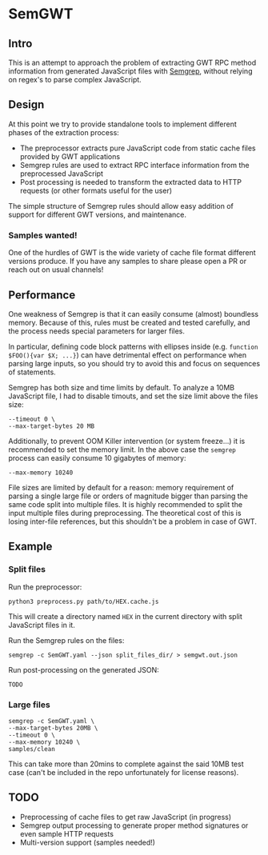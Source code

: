 SemGWT
======

Intro
-----

This is an attempt to approach the problem of extracting GWT RPC method information from generated JavaScript files with [Semgrep](https://semgrep.dev), without relying on regex's to parse complex JavaScript.

Design
------

At this point we try to provide standalone tools to implement different phases of the extraction process:

- The preprocessor extracts pure JavaScript code from static cache files provided by GWT applications
- Semgrep rules are used to extract RPC interface information from the preprocessed JavaScript
- Post processing is needed to transform the extracted data to HTTP requests (or other formats useful for the user)

The simple structure of Semgrep rules should allow easy addition of support for different GWT versions, and maintenance.

### Samples wanted!

One of the hurdles of GWT is the wide variety of cache file format different versions produce. If you have any samples to share please open a PR or reach out on usual channels!

Performance
-----------

One weakness of Semgrep is that it can easily consume (almost) boundless memory. Because of this, rules must be created and tested carefully, and the process needs special parameters for larger files. 

In particular, defining code block patterns with ellipses inside (e.g. `function $FOO(){var $X; ...}`) can have detrimental effect on performance when parsing large inputs, so you should try to avoid this and focus on sequences of statements.

Semgrep has both size and time limits by default. To analyze a 10MB JavaScript file, I had to disable timouts, and set the size limit above the files size:

```
--timeout 0 \
--max-target-bytes 20 MB
```

Additionally, to prevent OOM Killer intervention (or system freeze...) it is recommended to set the memory limit. In the above case the `semgrep` process can easily consume 10 gigabytes of memory:

```
--max-memory 10240
```

File sizes are limited by default for a reason: memory requirement of parsing a single large file or orders of magnitude bigger than parsing the same code split into multiple files. It is highly recommended to split the input multiple files during preprocessing. The theoretical cost of this is losing inter-file references, but this shouldn't be a problem in case of GWT.

Example
-------

### Split files

Run the preprocessor:

```
python3 preprocess.py path/to/HEX.cache.js
```

This will create a directory named `HEX` in the current directory with split JavaScript files in it.

Run the Semgrep rules on the files:

```
semgrep -c SemGWT.yaml --json split_files_dir/ > semgwt.out.json
```

Run post-processing on the generated JSON:

```
TODO
```

### Large files

```
semgrep -c SemGWT.yaml \
--max-target-bytes 20MB \
--timeout 0 \
--max-memory 10240 \
samples/clean
```

This can take more than 20mins to complete against the said 10MB test case (can't be included in the repo unfortunately for license reasons).

TODO
----

* Preprocessing of cache files to get raw JavaScript (in progress)
* Semgrep output processing to generate proper method signatures or even sample HTTP requests
* Multi-version support (samples needed!)
